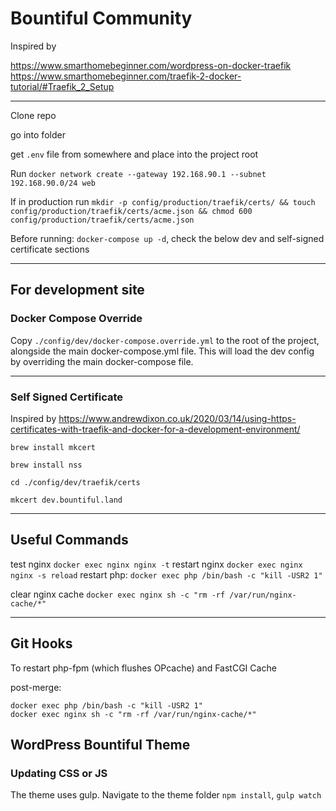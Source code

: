 # Bountiful Community

Inspired by 

https://www.smarthomebeginner.com/wordpress-on-docker-traefik
https://www.smarthomebeginner.com/traefik-2-docker-tutorial/#Traefik_2_Setup

---- 

Clone repo

go into folder

get `.env` file from somewhere and place into the project root

Run `docker network create --gateway 192.168.90.1 --subnet 192.168.90.0/24 web`

If in production run `mkdir -p config/production/traefik/certs/ && touch config/production/traefik/certs/acme.json && chmod 600 config/production/traefik/certs/acme.json`

Before running: `docker-compose up -d`, check the below dev and self-signed certificate sections

---

## For development site

### Docker Compose Override

Copy `./config/dev/docker-compose.override.yml` to the root of the project, alongside the main docker-compose.yml file.  This will load the dev config by overriding the main docker-compose file. 

---

### Self Signed Certificate

Inspired by https://www.andrewdixon.co.uk/2020/03/14/using-https-certificates-with-traefik-and-docker-for-a-development-environment/

`brew install mkcert`

`brew install nss`

`cd ./config/dev/traefik/certs`

`mkcert dev.bountiful.land`

---

## Useful Commands

test nginx `docker exec nginx nginx -t`
restart nginx `docker exec nginx nginx -s reload`
restart php: `docker exec php /bin/bash -c "kill -USR2 1"`

clear nginx cache `docker exec nginx sh -c "rm -rf /var/run/nginx-cache/*"`

---

## Git Hooks

To restart php-fpm (which flushes OPcache) and FastCGI Cache 

post-merge:

```
docker exec php /bin/bash -c "kill -USR2 1"
docker exec nginx sh -c "rm -rf /var/run/nginx-cache/*"
```

## WordPress Bountiful Theme

### Updating CSS or JS

The theme uses gulp.  Navigate to the theme folder `npm install`, `gulp watch`
